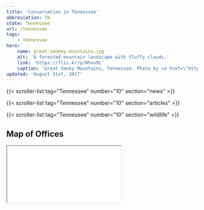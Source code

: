 ```yaml
---
title: 'Conservation in Tennessee'
abbreviation: TN
state: Tennessee
url: /tennessee
tags:
    - Tennessee
hero:
    name: great-smokey-mountains.jpg
    alt: 'A forested mountain landscape with fluffy clouds.'
    link: 'https://flic.kr/p/Nhvu9L'
    caption: 'Great Smoky Mountains, Tennessee. Photo by <a href=\"https://www.flickr.com/photos/malonejc77/\" target=\"_blank\">John Malone</a>, <a href=\"https://creativecommons.org/licenses/by-nc-nd/2.0/\" target=\"_blank\">CC BY-NC-ND 2.0</a>.'
updated: 'August 31st, 2017'
---
```


{{< scroller-list tag="Tennessee" number="10" section="news" >}}

{{< scroller-list tag="Tennessee" number="10" section="articles" >}}

{{< scroller-list tag="Tennessee" number="10" section="wildlife" >}}

## Map of Offices
<iframe src="/map/?search=Tennessee" class="state-map"></iframe>
